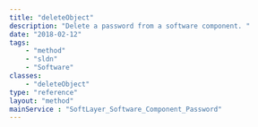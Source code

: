 ```yaml
---
title: "deleteObject"
description: "Delete a password from a software component. "
date: "2018-02-12"
tags:
    - "method"
    - "sldn"
    - "Software"
classes:
    - "deleteObject"
type: "reference"
layout: "method"
mainService : "SoftLayer_Software_Component_Password"
---
```

